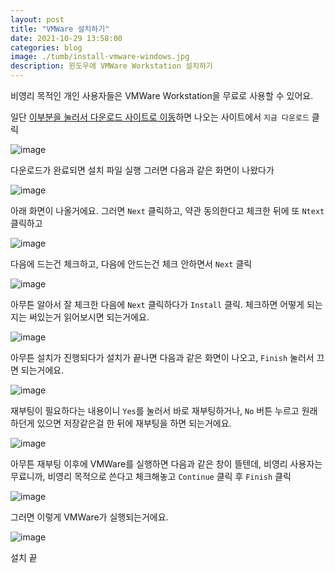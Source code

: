 ```yaml
---
layout: post
title: "VMWare 설치하기"
date: 2021-10-29 13:58:00
categories: blog
image: ./tumb/install-vmware-windows.jpg
description: 윈도우에 VMWare Workstation 설치하기
---
```


비영리 목적인 개인 사용자들은 VMWare Workstation을 무료로 사용할 수 있어요.

일단 [이부분을 눌러서 다운로드 사이트로 이동](https://www.vmware.com/kr/products/workstation-player/workstation-player-evaluation.html)하면 나오는 사이트에서 `지금 다운로드` 클릭

![image](https://postfiles.pstatic.net/MjAyMTEwMjdfMTEw/MDAxNjM1MzMxNzM4NjY0.EICF9C-dmDsXy-cT3MjORXuYF1uLtEJZvs_CVLdFIbgg.2oNM0ZAA3wkyQ-3Y38pRZyosflMt4QocNG5hAxT1eS0g.PNG.dt3141592/image.png?type=w773)

다운로드가 완료되면 설치 파일 실행 그러면 다음과 같은 화면이 나왔다가
 
![image](https://postfiles.pstatic.net/MjAyMTEwMjdfMjUy/MDAxNjM1MzMxNjA1OTQ1.E-l05HjyYFmUr5c9190W85PovRB-UFtDFZlZ78uW_B0g.t4LIHhZhYhBIIt_aaPii80tjLmho7w5jWSUe0veZRpwg.JPEG.dt3141592/%EC%9C%88%EB%8F%84%EC%9A%B0_VMWare_%EC%84%A4%EC%B9%98_(1).jpg?type=w773)

아래 화면이 나올거에요. 그러면 `Next` 클릭하고, 약관 동의한다고 체크한 뒤에 또 `Ntext` 클릭하고

![image](https://darktornado.github.io/blog/assets/images/install-vmware-windows/0.jpg)

다음에 드는건 체크하고, 다음에 안드는건 체크 안하면서 `Next` 클릭

![image](https://darktornado.github.io/blog/assets/images/install-vmware-windows/1.jpg)

아무튼 알아서 잘 체크한 다음에 `Next` 클릭하다가 `Install` 클릭. 체크하면 어떻게 되는지는 써있는거 읽어보시면 되는거에요.
 
![image](https://darktornado.github.io/blog/assets/images/install-vmware-windows/2.jpg)

아무튼 설치가 진행되다가 설치가 끝나면 다음과 같은 화면이 나오고, `Finish` 눌러서 끄면 되는거에요.

![image](https://darktornado.github.io/blog/assets/images/install-vmware-windows/3.jpg)

재부팅이 필요하다는 내용이니 `Yes`를 눌러서 바로 재부팅하거나, `No` 버튼 누르고 원래 하던게 있으면 저장같은걸 한 뒤에 재부팅을 하면 되는거에요.

![image](https://postfiles.pstatic.net/MjAyMTEwMjdfMTY3/MDAxNjM1MzMxODYyNTQ2.h2zpsM7wK8G2xBIGoVX7wR0clVfngJJs8JcY3QVXRYEg.Wjm1lqkFJ-oLMYDBFy8g9j-0kxqP8tStqrM0feEN-Eog.JPEG.dt3141592/%EC%9C%88%EB%8F%84%EC%9A%B0_VMWare_%EC%84%A4%EC%B9%98_(10).jpg?type=w773)

아무튼 재부팅 이후에 VMWare를 실행하면 다음과 같은 창이 뜰텐데, 비영리 사용자는 무료니까, 비영리 목적으로 쓴다고 체크해놓고 `Continue` 클릭 후 `Finish` 클릭

![image](https://darktornado.github.io/blog/assets/images/install-vmware-windows/4.jpg)

그러면 이렇게 VMWare가 실행되는거에요.

![image](https://postfiles.pstatic.net/MjAyMTEwMjdfMjQx/MDAxNjM1MzMyMDE2NDk1.XEnxrrCzE1ag6kw9Sw_W7LTrXlS_PtHHrHcUhqpU03gg.ZDsVz9WFEB8icZd-rkvAmuT6bKoUW20uVlwQUzUyhEYg.PNG.dt3141592/image.png?type=w773)

설치 끝